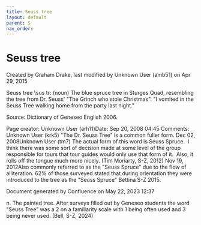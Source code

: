 ```yaml
---
title: Seuss tree
layout: default
parent: S
nav_order:
---
```


# Seuss tree

Created by  Graham Drake, last modified by  Unknown User (amb51) on Apr 29, 2015

Seuss tree \sus tr\: (noun) The blue spruce tree in Sturges Quad, resembling the tree from Dr. Seuss' &quot;The Grinch who stole Christmas&quot;. &quot;I vomited in the Seuss Tree walking home from the party last night.&quot;

Source: Dictionary of Geneseo English 2006.

Page creator: Unknown User (arh11)Date: Sep 20, 2008 04:45 Comments: Unknown User (krk5) &quot;The Dr. Seuss Tree&quot; is a common fuller form. Dec 02, 2008Unknown User (tm7) The actual form of this word is Seuss Spruce.  I think there was some sort of decision made at some level of the group responsible for tours that tour guides would only use that form of it.  Also, it rolls off the tongue much more nicely. (Tim Moriarty, S-Z, 2012) Nov 19, 2012Also commonly referred to as the &quot;Seuss Spruce&quot; due to the flow of alliteration. 62% of those surveyed stated that during orientation they were introduced to the tree as the &quot;Seuss Spruce&quot; Bettina S-Z 2015.

Document generated by Confluence on May 22, 2023 12:37

n. The painted tree. After surveys filled out by Geneseo students the word “Seuss Tree” was a 2 on a familiarity scale with 1 being often used and 3 being never used. (Bell, S-Z, 2024) 


